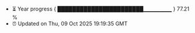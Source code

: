 - ⏳ Year progress { ███████████████████████▁▁▁▁▁▁▁ } 77.21 %
- ⏰ Updated on Thu, 09 Oct 2025 19:19:35 GMT

